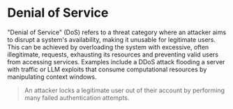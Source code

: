 # Denial of Service

"Denial of Service" (DoS) refers to a threat category where an attacker aims to disrupt a system's availability, making it unusable for legitimate users. This can be achieved by overloading the system with excessive, often illegitimate, requests, exhausting its resources and preventing valid users from accessing services. Examples include a DDoS attack flooding a server with traffic or LLM exploits that consume computational resources by manipulating context windows.

> An attacker locks a legitimate user out of their account by performing many failed authentication attempts.
